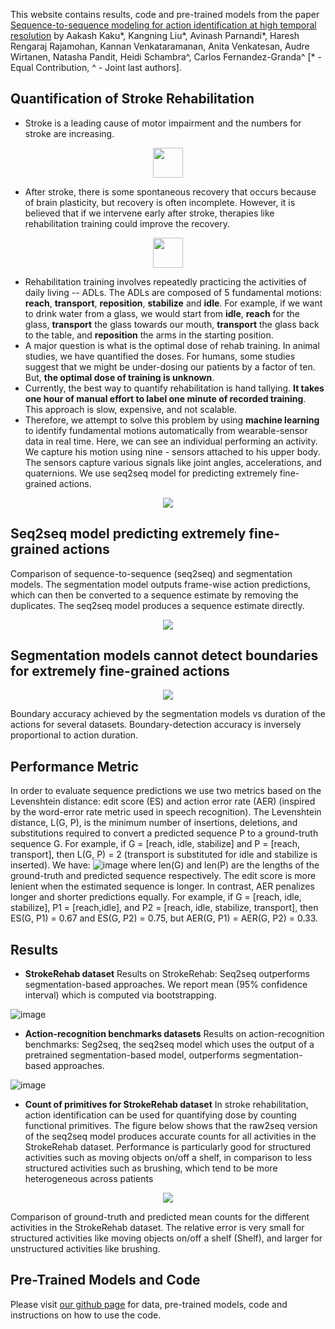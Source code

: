 This website contains results, code and pre-trained models from the paper [Sequence-to-sequence modeling for action identification at high temporal resolution](https://arxiv.org/abs/2111.02521) by Aakash Kaku\*, Kangning Liu\*, Avinash Parnandi\*, Haresh Rengaraj Rajamohan, Kannan Venkataramanan, Anita Venkatesan, Audre Wirtanen, Natasha Pandit, Heidi Schambra^, Carlos Fernandez-Granda^ [\* - Equal Contribution, ^ - Joint last authors].

## Quantification of Stroke Rehabilitation
- Stroke is a leading cause of motor impairment and the numbers for stroke are increasing.
<p align="center">
  <img src="https://user-images.githubusercontent.com/32464452/145431460-e4154d68-7c80-4ef3-91aa-35faf45ea5b5.png" width="48"/>
</p>

- After stroke, there is some spontaneous recovery that occurs because of brain plasticity, but recovery is often incomplete. However, it is believed that if we intervene early after stroke, therapies like rehabilitation training could improve the recovery.

<p align="center">
  <img src="https://user-images.githubusercontent.com/32464452/145431790-366a13c0-9ac7-454d-81b4-49e62c8ac01c.png" width="48"/>
</p>

- Rehabilitation training involves repeatedly practicing the activities of daily living -- ADLs. The ADLs are composed of 5 fundamental motions: __reach__, __transport__, __reposition__, __stabilize__ and __idle__. For example, if we want to drink water from a glass, we would start from __idle__, __reach__ for the glass, __transport__ the glass towards our mouth, __transport__ the glass back to the table, and __reposition__ the arms in the starting position.
- A major question is what is the optimal dose of rehab training. In animal studies, we have quantified the doses. For humans, some studies suggest that we might be under-dosing our patients by a factor of ten. But, **the optimal dose of training is unknown**.
- Currently, the best way to quantify rehabilitation is hand tallying. **It takes one hour of manual effort to label one minute of recorded training**. This approach is slow, expensive, and not scalable.
- Therefore, we attempt to solve this problem by using **machine learning** to identify fundamental motions automatically from wearable-sensor data in real time. Here, we can see an individual performing an activity. We capture his motion using nine - sensors attached to his upper body. The sensors capture various signals like joint angles, accelerations, and quaternions. We use seq2seq model for predicting extremely fine-grained actions.

<p align="center">
  <img src="https://user-images.githubusercontent.com/32464452/144506546-72d62b1f-7ef2-4cc0-8805-9d6d34aa09cb.gif" />
</p>

## Seq2seq model predicting extremely fine-grained actions
Comparison of sequence-to-sequence (seq2seq) and segmentation models. The segmentation model outputs frame-wise action predictions, which can then be converted to a sequence
estimate by removing the duplicates. The seq2seq model produces a sequence estimate directly.

<p align="center">
  <img src="https://user-images.githubusercontent.com/32464452/144508990-195293f4-311b-469d-a2cd-92ff2841122e.png" />
</p>


## Segmentation models cannot detect boundaries for extremely fine-grained actions
<p align="center">
  <img src="https://user-images.githubusercontent.com/32464452/144508026-c03afa71-b454-484d-bddd-7f990372858e.png" />
</p>
Boundary accuracy achieved by the segmentation models vs duration of the actions for several datasets. Boundary-detection accuracy is inversely proportional to action duration.

## Performance Metric
In order to evaluate sequence predictions we use two metrics based on the Levenshtein distance: edit score (ES) and action error rate (AER) (inspired by the word-error rate metric used in speech recognition). The Levenshtein distance, L(G, P), is the minimum number of insertions, deletions, and substitutions required to convert a predicted sequence P to a ground-truth sequence G. For example, if G = [reach, idle, stabilize] and P = [reach, transport], then L(G, P) = 2 (transport is substituted for idle and stabilize is inserted). We have:
![image](https://user-images.githubusercontent.com/32464452/144508527-d6b8084a-0f45-46d4-aa0e-5e972ba18712.png)
where len(G) and len(P) are the lengths of the ground-truth and predicted sequence respectively. The edit score is more lenient when the estimated sequence is longer. In contrast, AER penalizes longer and shorter predictions equally. For example, if G = [reach, idle, stabilize], P1 = [reach,idle], and P2 = [reach, idle, stabilize, transport], then ES(G, P1) = 0.67 and ES(G, P2) = 0.75, but AER(G, P1) = AER(G, P2) = 0.33.

## Results
- **StrokeRehab dataset**
Results on StrokeRehab: Seq2seq outperforms segmentation-based approaches. We report mean (95% confidence interval) which is computed via bootstrapping.

![image](https://user-images.githubusercontent.com/32464452/144508233-17f6920b-2c1a-44d0-a5ec-a1bfe1192bd2.png)

- **Action-recognition benchmarks datasets**
Results on action-recognition benchmarks: Seg2seq, the seq2seq model which uses the output of a pretrained segmentation-based model, outperforms segmentation-based approaches.

![image](https://user-images.githubusercontent.com/32464452/144508275-282b8ede-9f09-4c8d-b72e-035984417f01.png)


- **Count of primitives for StrokeRehab dataset**
In stroke rehabilitation, action identification can be used for quantifying dose by counting functional primitives. The figure below shows that the raw2seq version of the seq2seq model produces accurate counts for all activities in the StrokeRehab dataset. Performance is particularly good for structured activities such as moving objects on/off a shelf, in comparison to less structured activities such as brushing, which tend to be more heterogeneous across patients

<p align="center">
  <img src="https://user-images.githubusercontent.com/32464452/144508718-6b122fe9-2fe8-4a47-9142-14733c6cd923.png" />
</p>

Comparison of ground-truth and predicted mean counts for the different activities in the StrokeRehab dataset. The relative error is very small for structured activities like moving objects on/off a shelf (Shelf), and larger for unstructured activities like brushing.


## Pre-Trained Models and Code
Please visit [our github page](https://github.com/aakashrkaku/seq2seq_hrar) for data, pre-trained models, code and instructions on how to use the code. 

